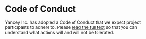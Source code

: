 # Code of Conduct

Yancey Inc. has adopted a Code of Conduct that we expect project participants to adhere to. 
Please [read the full text](https://code.fb.com/codeofconduct/) so that you can understand what actions will and will not be tolerated.